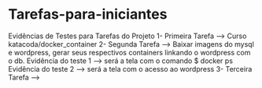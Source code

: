 # Tarefas-para-iniciantes
Evidências de Testes para Tarefas do Projeto
1- Primeira Tarefa --> Curso katacoda/docker_container
2- Segunda Tarefa --> Baixar imagens do mysql e wordpress, gerar seus respectivos containers linkando o wordpress com o db. 
    Evidência do teste 1 --> será a tela com o comando $ docker ps
    Evidência do teste 2 --> será a tela com o acesso ao wordpress 
3- Terceira Tarefa -->
